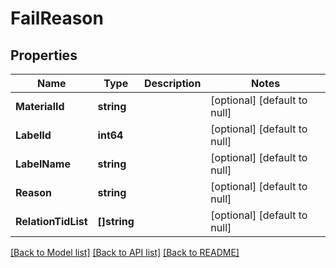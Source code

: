 # FailReason

## Properties
Name | Type | Description | Notes
------------ | ------------- | ------------- | -------------
**MaterialId** | **string** |  | [optional] [default to null]
**LabelId** | **int64** |  | [optional] [default to null]
**LabelName** | **string** |  | [optional] [default to null]
**Reason** | **string** |  | [optional] [default to null]
**RelationTidList** | **[]string** |  | [optional] [default to null]

[[Back to Model list]](../README.md#documentation-for-models) [[Back to API list]](../README.md#documentation-for-api-endpoints) [[Back to README]](../README.md)


